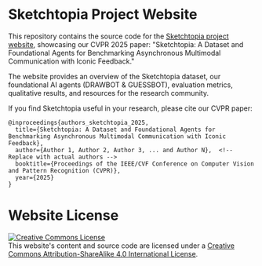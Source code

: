 
# Sketchtopia Project Website

This repository contains the source code for the [Sketchtopia project website](https://sketchtopia.github.io), showcasing our CVPR 2025 paper: "Sketchtopia: A Dataset and Foundational Agents for Benchmarking Asynchronous Multimodal Communication with Iconic Feedback."

The website provides an overview of the Sketchtopia dataset, our foundational AI agents (DRAWBOT & GUESSBOT), evaluation metrics, qualitative results, and resources for the research community.

If you find Sketchtopia useful in your research, please cite our CVPR paper:

```
@inproceedings{authors_sketchtopia_2025,
  title={Sketchtopia: A Dataset and Foundational Agents for Benchmarking Asynchronous Multimodal Communication with Iconic Feedback},
  author={Author 1, Author 2, Author 3, ... and Author N},  <!-- Replace with actual authors -->
  booktitle={Proceedings of the IEEE/CVF Conference on Computer Vision and Pattern Recognition (CVPR)},
  year={2025}
}
```

# Website License

<a rel="license" href="http://creativecommons.org/licenses/by-sa/4.0/"><img alt="Creative Commons License" style="border-width:0" src="https://i.creativecommons.org/l/by-sa/4.0/88x31.png" /></a><br />This website's content and source code are licensed under a <a rel="license" href="http://creativecommons.org/licenses/by-sa/4.0/">Creative Commons Attribution-ShareAlike 4.0 International License</a>.